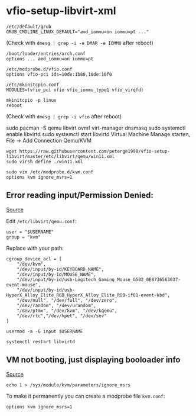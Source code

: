 # vfio-setup-libvirt-xml

```
/etc/default/grub
GRUB_CMDLINE_LINUX_DEFAULT="amd_iommu=on iommu=pt ..."
```
(Check with ```dmesg | grep -i -e DMAR -e IOMMU``` after reboot)

```
/boot/loader/entries/arch.conf
options ... amd_iommu=on iommu=pt
```
```
/etc/modprobe.d/vfio.conf
options vfio-pci ids=10de:1b80,10de:10f0
```
```
/etc/mkinitcpio.conf
MODULES=(vfio_pci vfio vfio_iommu_type1 vfio_virqfd)
```
```
mkinitcpio -p linux
reboot
```
(Check with ```dmesg | grep -i vfio``` after reboot)

sudo pacman -S qemu libvirt ovmf virt-manager dnsmasq 
sudo systemctl enable libvirtd
sudo systemctl start libvirtd
Virtual Machine Manage starten, File -> Add Connection Qemu/KVM
```
wget https://raw.githubusercontent.com/peterge1998/vfio-setup-libvirt/master/etc/libvirt/qemu/win11.xml
sudo virsh define ./win11.xml
```

```
sudo vim /etc/modprobe.d/kvm.conf
options kvm ignore_msrs=1
```

## Error reading input/Permission Denied:
[Source](https://www.reddit.com/r/VFIO/comments/cx5gos/permission_denied_when_trying_to_use_my_mouse_in/)

Edit ```/etc/libvirt/qemu.conf```:
```
user = "$USERNAME"
group = "kvm"
```
Replace with your path:
```
cgroup_device_acl = [
    "/dev/kvm",
    "/dev/input/by-id/KEYBOARD_NAME",
    "/dev/input/by-id/MOUSE_NAME",
    "/dev/input/by-id/usb-Logitech_Gaming_Mouse_G502_0E8736563037-event-mouse",
    "/dev/input/by-id/usb-HyperX_Alloy_Elite_RGB_HyperX_Alloy_Elite_RGB-if01-event-kbd",
    "/dev/null", "/dev/full", "/dev/zero",
    "/dev/random", "/dev/urandom",
    "/dev/ptmx", "/dev/kvm", "/dev/kqemu",
    "/dev/rtc","/dev/hpet", "/dev/sev"
]
```
`usermod -a -G input $USERNAME`

`systemctl restart libvirtd`

## VM not booting, just displaying booloader info
[Source](https://wiki.archlinux.org/index.php/PCI_passthrough_via_OVMF#AMD_Ryzen_/_BIOS_updates_(AGESA)_yields_%22Error:_internal_error:_Unknown_PCI_header_type_%E2%80%98127%E2%80%99%22)

`echo 1 > /sys/module/kvm/parameters/ignore_msrs`

To make it permanently you can create a modprobe file `kvm.conf`:

`options kvm ignore_msrs=1`

